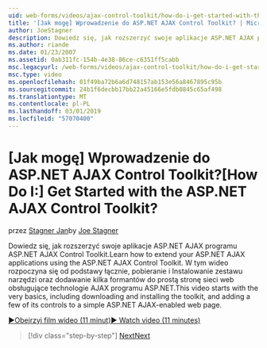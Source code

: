 ```yaml
---
uid: web-forms/videos/ajax-control-toolkit/how-do-i-get-started-with-the-aspnet-ajax-control-toolkit
title: '[Jak mogę] Wprowadzenie do ASP.NET AJAX Control Toolkit? | Microsoft Docs'
author: JoeStagner
description: Dowiedz się, jak rozszerzyć swoje aplikacje ASP.NET AJAX programu ASP.NET AJAX Control Toolkit. Ten film wideo, który rozpoczyna się od podstawy łącznie, pobieranie i...
ms.author: riande
ms.date: 01/23/2007
ms.assetid: 0ab311fc-154b-4e38-86ce-c6351ff5cabb
msc.legacyurl: /web-forms/videos/ajax-control-toolkit/how-do-i-get-started-with-the-aspnet-ajax-control-toolkit
msc.type: video
ms.openlocfilehash: 01f49ba72b6a6d748157ab153e56a8467895c95b
ms.sourcegitcommit: 24b1f6decbb17bb22a45166e5fdb0845c65af498
ms.translationtype: MT
ms.contentlocale: pl-PL
ms.lasthandoff: 03/01/2019
ms.locfileid: "57070400"
---
```

<a name="how-do-i-get-started-with-the-aspnet-ajax-control-toolkit"></a><span data-ttu-id="f936d-105">[Jak mogę] Wprowadzenie do ASP.NET AJAX Control Toolkit?</span><span class="sxs-lookup"><span data-stu-id="f936d-105">[How Do I:] Get Started with the ASP.NET AJAX Control Toolkit?</span></span>
====================
<span data-ttu-id="f936d-106">przez [Stagner Jan](https://github.com/JoeStagner)</span><span class="sxs-lookup"><span data-stu-id="f936d-106">by [Joe Stagner](https://github.com/JoeStagner)</span></span>

<span data-ttu-id="f936d-107">Dowiedz się, jak rozszerzyć swoje aplikacje ASP.NET AJAX programu ASP.NET AJAX Control Toolkit.</span><span class="sxs-lookup"><span data-stu-id="f936d-107">Learn how to extend your ASP.NET AJAX applications using the ASP.NET AJAX Control Toolkit.</span></span> <span data-ttu-id="f936d-108">W tym wideo rozpoczyna się od podstawy łącznie, pobieranie i Instalowanie zestawu narzędzi oraz dodawanie kilka formantów do prostą stronę sieci web obsługujące technologie AJAX programu ASP.NET.</span><span class="sxs-lookup"><span data-stu-id="f936d-108">This video starts with the very basics, including downloading and installing the toolkit, and adding a few of its controls to a simple ASP.NET AJAX-enabled web page.</span></span>

[<span data-ttu-id="f936d-109">&#9654;Obejrzyj film wideo (11 minut)</span><span class="sxs-lookup"><span data-stu-id="f936d-109">&#9654; Watch video (11 minutes)</span></span>](https://channel9.msdn.com/Blogs/ASP-NET-Site-Videos/how-do-i-get-started-with-the-aspnet-ajax-control-toolkit)

> [!div class="step-by-step"]
> [<span data-ttu-id="f936d-110">Next</span><span class="sxs-lookup"><span data-stu-id="f936d-110">Next</span></span>](how-do-i-use-the-aspnet-ajax-cascadingdropdown-control-extender.md)
